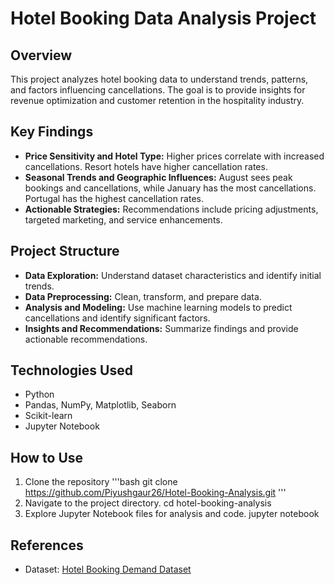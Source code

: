 # Hotel Booking Data Analysis Project

## Overview

This project analyzes hotel booking data to understand trends, patterns, and factors influencing cancellations. The goal is to provide insights for revenue optimization and customer retention in the hospitality industry.

## Key Findings

- **Price Sensitivity and Hotel Type:** Higher prices correlate with increased cancellations. Resort hotels have higher cancellation rates.
- **Seasonal Trends and Geographic Influences:** August sees peak bookings and cancellations, while January has the most cancellations. Portugal has the highest cancellation rates.
- **Actionable Strategies:** Recommendations include pricing adjustments, targeted marketing, and service enhancements.

## Project Structure

- **Data Exploration:** Understand dataset characteristics and identify initial trends.
- **Data Preprocessing:** Clean, transform, and prepare data.
- **Analysis and Modeling:** Use machine learning models to predict cancellations and identify significant factors.
- **Insights and Recommendations:** Summarize findings and provide actionable recommendations.

## Technologies Used

- Python
- Pandas, NumPy, Matplotlib, Seaborn
- Scikit-learn
- Jupyter Notebook

## How to Use

1. Clone the repository
   '''bash
   git clone https://github.com/Piyushgaur26/Hotel-Booking-Analysis.git
   '''
3. Navigate to the project directory.
   cd hotel-booking-analysis
4. Explore Jupyter Notebook files for analysis and code.
   jupyter notebook

## References

- Dataset: [Hotel Booking Demand Dataset](https://www.kaggle.com/datasets/ahsan81/hotel-reservations-classification-dataset)
